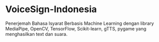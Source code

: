 # VoiceSign-Indonesia
Penerjemah Bahasa Isyarat Berbasis Machine Learning dengan library MediaPipe, OpenCV, TensorFlow, Scikit-learn, gTTS, pygame yang menghasilkan text dan suara.
